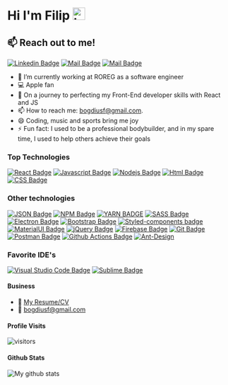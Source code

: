 # Hi I'm Filip <img src="https://user-images.githubusercontent.com/1303154/88677602-1635ba80-d120-11ea-84d8-d263ba5fc3c0.gif" width="28px" alt="hi">

## :mailbox: Reach out to me!

[![Linkedin Badge](https://img.shields.io/badge/-Filip-0e76a8?style=flat&labelColor=0e76a8&logo=linkedin&logoColor=white)](https://www.linkedin.com/in/filipovici-bogdan-a0b694144/) [![Mail Badge](https://img.shields.io/badge/-@filipovici.bogdan-e84393?style=flat&labelColor=e84393&logo=instagram&logoColor=white)](https://www.instagram.com/filipovicibogdan/) [![Mail Badge](https://img.shields.io/badge/-bogdiusf-c0392b?style=flat&labelColor=c0392b&logo=gmail&logoColor=white)](mailto:bogdiusf@mail.com)

- 🔭 I’m currently working at ROREG as a software engineer
- :computer: Apple fan
- 🤔 On a journey to perfecting my Front-End developer skills with React and JS
- 📫 How to reach me: bogdiusf@gmail.com.
- 😄 Coding, music and sports bring me joy
- ⚡ Fun fact: I used to be a professional bodybuilder, and in my spare time, I used to help others achieve their goals

### Top Technologies

[![React Badge](https://img.shields.io/badge/-React-61DBFB?style=for-the-badge&labelColor=black&logo=react&logoColor=61DBFB)](https://reactjs.org/) [![Javascript Badge](https://img.shields.io/badge/-Javascript-F0DB4F?style=for-the-badge&labelColor=black&logo=javascript&logoColor=F0DB4F)](https://www.javascript.com/) [![Nodejs Badge](https://img.shields.io/badge/-Nodejs-3C873A?style=for-the-badge&labelColor=black&logo=node.js&logoColor=3C873A)](https://nodejs.org/en/) [![Html Badge](https://img.shields.io/badge/HTML5-E34F26?style=for-the-badge&logo=html5&logoColor=white)](https://html.com/html5/) [![CSS Badge](https://img.shields.io/badge/CSS3-1572B6?style=for-the-badge&logo=css3&logoColor=white)](https://www.w3schools.com/css/)

### Other technologies

[![JSON Badge](https://img.shields.io/badge/-JSON-5E5C5C?style=for-the-badge&logo=json&logoColor=white)](#)
[![NPM Badge](https://img.shields.io/badge/npm-CB3837?style=for-the-badge&logo=npm&logoColor=white)](#)
[![YARN BADGE](https://img.shields.io/badge/Yarn-2C8EBB?style=for-the-badge&logo=yarn&logoColor=white)](#)
[![SASS Badge](https://img.shields.io/badge/Sass-CC6699?style=for-the-badge&logo=sass&logoColor=white)](#)
[![Electron Badge](https://img.shields.io/badge/Electron-2B2E3A?style=for-the-badge&logo=electron&logoColor=9FEAF9)](#)
[![Bootstrap Badge](https://img.shields.io/badge/Bootstrap-563D7C?style=for-the-badge&logo=bootstrap&logoColor=white)](#)
[![Styled-components badge](https://img.shields.io/badge/styled--components-DB7093?style=for-the-badge&logo=styled-components&logoColor=white)](#)
[![MaterialUI Badge](https://img.shields.io/badge/Material--UI-0081CB?style=for-the-badge&logo=material-ui&logoColor=white)](#)
[![jQuery Badge](https://img.shields.io/badge/jQuery-0769AD?style=for-the-badge&logo=jquery&logoColor=white)](#)
[![Firebase Badge](https://img.shields.io/badge/firebase-ffca28?style=for-the-badge&logo=firebase&logoColor=black)](#)
[![Git Badge](https://img.shields.io/badge/Git-F05032?style=for-the-badge&logo=git&logoColor=white)](#)
[![Postman Badge](https://img.shields.io/badge/Postman-FF6C37?style=for-the-badge&logo=Postman&logoColor=white)](#)
[![Github Actions Badge](https://img.shields.io/badge/GitHub_Actions-2088FF?style=for-the-badge&logo=github-actions&logoColor=white)](#)
[![Ant-Design](https://img.shields.io/badge/-AntDesign-%230170FE?style=for-the-badge&logo=ant-design&logoColor=white)](#)

### Favorite IDE's

[![Visual Studio Code Badge](https://img.shields.io/badge/Visual_Studio_Code-0078D4?style=for-the-badge&logo=visual%20studio%20code&logoColor=white)](https://code.visualstudio.com/)
[![Sublime Badge](https://img.shields.io/badge/sublime_text-%23575757.svg?&style=for-the-badge&logo=sublime-text&logoColor=important)](https://www.sublimetext.com/)

#### Business

- :paperclip: [My Resume/CV](https://github.com/bogdiusf/bogdiusf/blob/main/resume/CV-Filipovici-Bogdan.pdf)
- :email: bogdiusf@gmail.com

#### Profile Visits

![visitors](https://visitor-badge.glitch.me/badge?page_id=bogdiusf.bogdiusf)

#### Github Stats

![My github stats](https://github-readme-stats.vercel.app/api?username=bogdiusf&count_private=true&theme=tokyonight&hide=contribs,prs)

[reactplaylist]: https://www.youtube.com/watch?v=KxXXEL-k47Y&list=PLvXDmnBbOF7RnYiZvDwl2Pzcs2kfi10wd
[vscodetutorial]: https://www.youtube.com/watch?v=Bkie2ai8qeE&t=8s
[htmltutorial]: https://www.youtube.com/watch?v=VK6MXVxOsws&t=27s
[javascripttutorial]: https://www.youtube.com/watch?v=D-LHKvmX37E
